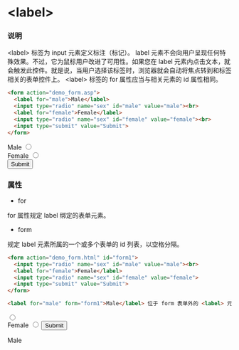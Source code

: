 # &lt;label&gt;

### 说明
&lt;label&gt; 标签为 input 元素定义标注（标记）。
label 元素不会向用户呈现任何特殊效果。不过，它为鼠标用户改进了可用性。如果您在 label 元素内点击文本，就会触发此控件。就是说，当用户选择该标签时，浏览器就会自动将焦点转到和标签相关的表单控件上。
&lt;label&gt; 标签的 for 属性应当与相关元素的 id 属性相同。

```html
<form action="demo_form.asp">
  <label for="male">Male</label>
  <input type="radio" name="sex" id="male" value="male"><br>
  <label for="female">Female</label>
  <input type="radio" name="sex" id="female" value="female"><br>
  <input type="submit" value="Submit">
</form>
```
<form action="demo_form.asp">
  <label for="male">Male</label>
  <input type="radio" name="sex" id="male" value="male"><br>
  <label for="female">Female</label>
  <input type="radio" name="sex" id="female" value="female"><br>
  <input type="submit" value="Submit">
</form>

### 属性
- for

for 属性规定 label 绑定的表单元素。


- form

规定 label 元素所属的一个或多个表单的 id 列表，以空格分隔。
```html
<form action="demo_form.html" id="form1">
  <input type="radio" name="sex" id="male" value="male"><br>
  <label for="female">Female</label>
  <input type="radio" name="sex" id="female" value="female">
  <input type="submit" value="Submit">
</form>

<label for="male" form="form1">Male</label> 位于 form 表单外的 <label> 元素（但仍然属于 form 表单的一部分）
```

<form action="demo_form.html" id="form1">
  <input type="radio" name="sex" id="male" value="male"><br>
  <label for="female">Female</label>
  <input type="radio" name="sex" id="female" value="female">
  <input type="submit" value="Submit">
</form>

<label for="male" form="form1">Male</label>

